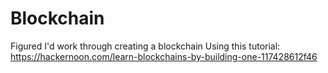 # Blockchain
Figured I'd work through creating a blockchain
Using this tutorial: https://hackernoon.com/learn-blockchains-by-building-one-117428612f46
